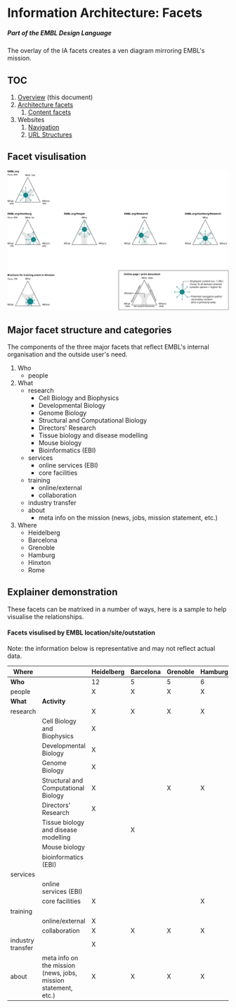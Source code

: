 # Information Architecture: Facets
##### Part of the EMBL Design Language

The overlay of the IA facets creates a ven diagram mirroring EMBL's mission.

## TOC
1. [Overview](https://github.com/EMBL-Design-Language/Information-Architecture) (this document)
1. [Architecture facets](https://github.com/EMBL-Design-Language/Information-Architecture/blob/master/facets-architecture.md)
    1. [Content facets](https://github.com/EMBL-Design-Language/Information-Architecture/blob/master/facets-content.md)
1. Websites
    1. [Navigation](https://github.com/EMBL-Design-Language/Information-Architecture/blob/master/website-navigation.md)
    1. [URL Structures](https://github.com/EMBL-Design-Language/Information-Architecture/blob/master/website-url-structure.md)

## Facet visulisation 

<img src="https://raw.githubusercontent.com/EMBL-Design-Language/Information-Architecture/master/assets/ia-map-v3.png" />



## Major facet structure and categories

The components of the three major facets that reflect EMBL's internal organisation and the outside user's need.

1. Who	
   - people	
1. What
   - research
      - Cell Biology and Biophysics
      - Developmental Biology
      - Genome Biology
      - Structural and Computational Biology
      - Directors' Research
      - Tissue biology and disease modelling
      - Mouse biology
      - Bioinformatics (EBI)
   - services	
      - online services (EBI)
      - core facilities
   - training	
      - online/external
      - collaboration
   - industry transfer	
   - about
     - meta info on the mission (news, jobs, mission statement, etc.)	
1. Where					
   - Heidelberg
   - Barcelona
   - Grenoble
   - Hamburg
   - Hinxton
   - Rome
   


## Explainer demonstration 

These facets can be matrixed in a number of ways, here is a sample to help visualise the relationships.

#### Facets visulised by EMBL location/site/outstation

Note: the information below is representative and may not reflect actual data.

| Where                                                                   |                                      | Heidelberg | Barcelona | Grenoble | Hamburg | Hinxton | Rome | 
|-------------------------------------------------------------------------|--------------------------------------|------------|-----------|----------|---------|---------|------| 
| **Who**                                                                 |                                      | 12         | 5         | 5        | 6       | 8       | 5    | 
| people                                                                  |                                      | X          | X         | X        | X       | X       | X    | 
| **What**                                                             | **Activity**                             |            |           |          |         |         |      | 
| research                                                                |                                      | X          | X         | X        | X       | X       | X    | 
|                                                                         | Cell Biology and Biophysics          | X          |           |          |         |         |      | 
|                                                                         | Developmental Biology                | X          |           |          |         |         |      | 
|                                                                         | Genome Biology                       | X          |           |          |         |         |      | 
|                                                                         | Structural and Computational Biology | X          |           | X        | X       |         |      | 
|                                                                         | Directors' Research                  | X          |           |          |         |         |      | 
|                                                                         | Tissue biology and disease modelling |            | X         |          |         |         |      | 
|                                                                         | Mouse biology                        |            |           |          |         |         | X    | 
|                                                                         | bioinformatics (EBI)                 |            |           |          |         | X       |      | 
| services                                                                |                                      |            |           |          |         |         |      | 
|                                                                         | online services (EBI)                |            |           |          |         | X       |      | 
|                                                                         | core facilities                      | X          |           |          | X       |         |      | 
| training                                                                |                                      |            |           |          |         |         |      | 
|                                                                         | online/external                      | X          |           |          |         | X       |      | 
|                                                                         | collaboration                        | X          | X         | X        | X       | X       | X    | 
| industry transfer                                                       |                                      | X          |           |          |         | X       |      | 
| about                                         | meta info on the mission (news, jobs, mission statement, etc.) | X          | X         | X        | X       | X       | X    | 
